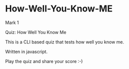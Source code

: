 # How-Well-You-Know-ME
 Mark 1 

Quiz: How Well You Know Me

This is a CLI based quiz that tests how well you know me.

Written in javascript.

Play the quiz and share your score :-)